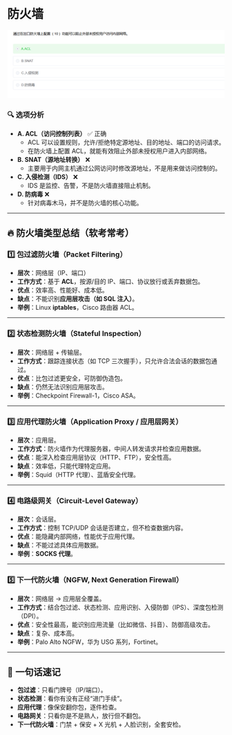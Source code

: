 # 防火墙

![image-20250904203828252](../../img/image-20250904203828252.png)

### 🔍 选项分析

- **A. ACL（访问控制列表）** ✅ 正确
  - ACL 可以设置规则，允许/拒绝特定源地址、目的地址、端口的访问请求。
  - 在防火墙上配置 ACL，就能有效阻止外部未授权用户进入内部网络。
- **B. SNAT（源地址转换）** ❌
  - 主要用于内网主机通过公网访问时修改源地址，不是用来做访问控制的。
- **C. 入侵检测（IDS）** ❌
  - IDS 是监控、告警，不是防火墙直接阻止机制。
- **D. 防病毒** ❌
  - 针对病毒木马，并不是防火墙的核心功能。

---

## 🔥 防火墙类型总结（软考常考）

### 1️⃣ 包过滤防火墙（Packet Filtering）

- **层次**：网络层（IP、端口）
- **工作方式**：基于 **ACL**，按源/目的 IP、端口、协议放行或丢弃数据包。
- **优点**：效率高、性能好、成本低。
- **缺点**：不能识别**应用层攻击（如 SQL 注入）**。
- **举例**：Linux **iptables**，Cisco 路由器 ACL。

------

### 2️⃣ 状态检测防火墙（Stateful Inspection）

- **层次**：网络层 + 传输层。
- **工作方式**：跟踪连接状态（如 TCP 三次握手），只允许合法会话的数据包通过。
- **优点**：比包过滤更安全，可防御伪造包。
- **缺点**：仍然无法识别应用层攻击。
- **举例**：Checkpoint Firewall-1，Cisco ASA。

------

### 3️⃣ 应用代理防火墙（Application Proxy / 应用层网关）

- **层次**：应用层。
- **工作方式**：防火墙作为代理服务器，中间人转发请求并检查应用数据。
- **优点**：能深入检查应用层协议（HTTP、FTP），安全性高。
- **缺点**：效率低，只能代理特定应用。
- **举例**：Squid（HTTP 代理）、蓝盾安全代理。

------

### 4️⃣ 电路级网关（Circuit-Level Gateway）

- **层次**：会话层。
- **工作方式**：控制 TCP/UDP 会话是否建立，但不检查数据内容。
- **优点**：能隐藏内部网络，性能优于应用代理。
- **缺点**：不能过滤具体应用数据。
- **举例**：**SOCKS 代理**。

------

### 5️⃣ 下一代防火墙（NGFW, Next Generation Firewall）

- **层次**：网络层 → 应用层全覆盖。
- **工作方式**：结合包过滤、状态检测、应用识别、入侵防御（IPS）、深度包检测（DPI）。
- **优点**：安全性最高，能识别应用流量（比如微信、抖音）、防御高级攻击。
- **缺点**：复杂、成本高。
- **举例**：Palo Alto NGFW，华为 USG 系列，Fortinet。

------

## 📌 一句话速记

- **包过滤**：只看门牌号（IP/端口）。
- **状态检测**：看你有没有正经“进门手续”。
- **应用代理**：像保安翻你包，逐件检查。
- **电路网关**：只看你是不是熟人，放行但不翻包。
- **下一代防火墙**：门禁 + 保安 + X 光机 + 人脸识别，全套安检。